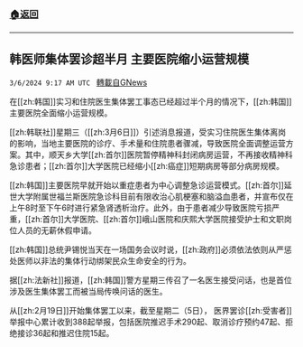 ###  [:house:返回](README.md)
---


## 韩医师集体罢诊超半月 主要医院缩小运营规模
`3/6/2024 9:17 AM UTC ` [轉載自GNews](https://gnews.org/articles/2370086)

在[[zh:韩国]]实习和住院医生集体罢工事态已经超过半个月的情况下，[[zh:韩国]]主要医院全面缩小运营规模。

[[zh:韩联社]]星期三（[[zh:3月6日]]）引述消息报道，受实习住院医生集体离岗的影响，当地主要医院的诊疗、手术量和住院患者骤减，导致医院全面调整运营方案。其中，顺天乡大学[[zh:首尔]]医院暂停精神科封闭病房运营，不再接收精神科急诊患者；[[zh:首尔]]大学医院已经缩小[[zh:癌症]]短期病房等部分病房规模。

[[zh:韩国]]主要医院早就开始以重症患者为中心调整急诊运营模式。[[zh:首尔]]延世大学附属世福兰斯医院急诊科目前有限收治心肌梗塞和脑溢血患者，并宣布仅在上午8时至下午6时进行紧急肾透析治疗。此外，由于患者减少导致医院亏损严重，[[zh:首尔]]大学医院、[[zh:首尔]]峨山医院和庆熙大学医院接受护士和文职岗位人员的无薪休假申请。

[[zh:韩国]]总统尹锡悦当天在一场国务会议时说，[[zh:政府]]必须依法依则从严惩处医师以非法的集体行动绑架民众生命安全的行为。

据[[zh:法新社]]报道，[[zh:韩国]]警方星期三传召了一名医生接受问话，也是首位涉及医生集体罢工而被当局传唤问话的医生。

从[[zh:2月19日]]开始集体罢工以来，截至星期二（5日），	医界罢诊[[zh:受害者]]举报中心累计收到388起举报，包括医院推迟手术290起、取消诊疗预约47起、拒绝接诊36起和推迟住院15起。
